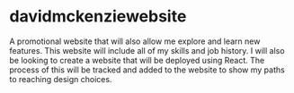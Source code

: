 # davidmckenziewebsite
A promotional website that will also allow me explore and learn new features.
This website will include all of my skills and job history.
I will also be looking to create a website that will be deployed using React.
The process of this will be tracked and added to the website to show my paths to reaching design choices.
